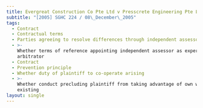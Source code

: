 ```yaml
---
title: Evergreat Construction Co Pte Ltd v Presscrete Engineering Pte Ltd
subtitle: "[2005] SGHC 224 / 08\_December\_2005"
tags:
  - Contract
  - Contractual terms
  - Parties agreeing to resolve differences through independent assessor
  - >-
    Whether terms of reference appointing independent assessor as expert or
    arbitrator
  - Contract
  - Prevention principle
  - Whether duty of plaintiff to co-operate arising
  - >-
    Whether conduct precluding plaintiff from taking advantage of own wrong
    existing
layout: single
---
```


